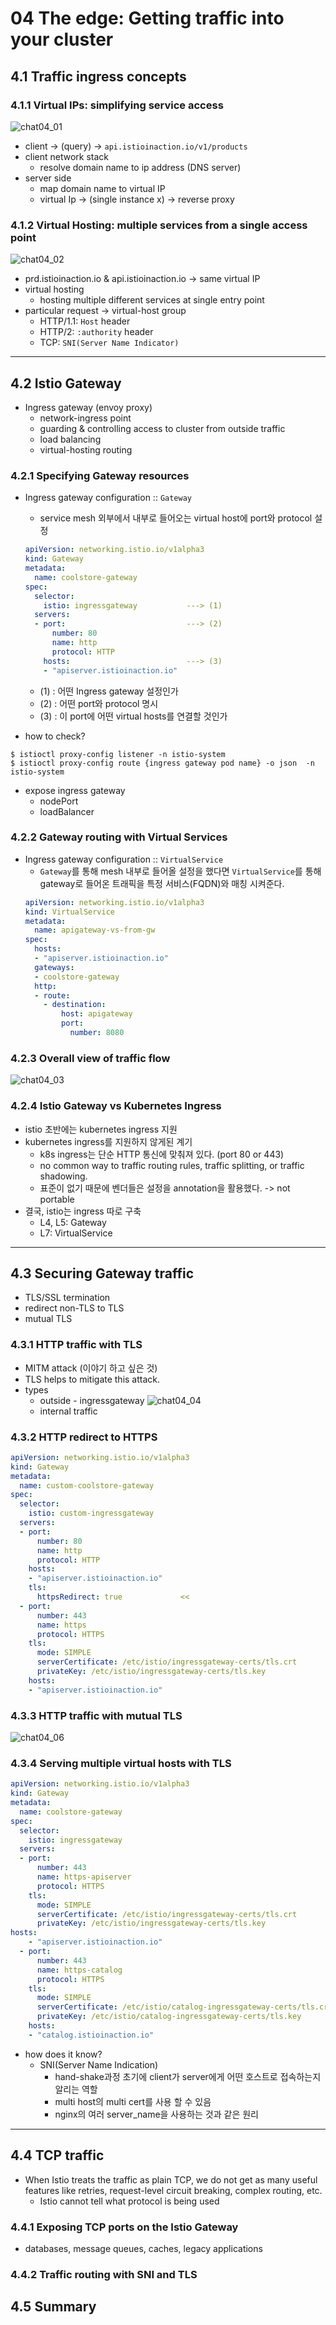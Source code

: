 # 04 The edge: Getting traffic into your cluster

## 4.1 Traffic ingress concepts

### 4.1.1 Virtual IPs: simplifying service access
![chat04_01](images/04_01.png)
- client -> (query) -> `api.istioinaction.io/v1/products`
- client network stack
    - resolve domain name to ip address (DNS server)
- server side
    - map domain name to virtual IP
    - virtual Ip -> (single instance x) -> reverse proxy

### 4.1.2 Virtual Hosting: multiple services from a single access point
![chat04_02](images/04_02.png)
- prd.istioinaction.io & api.istioinaction.io -> same virtual IP
- virtual hosting
    - hosting multiple different services at single entry point
- particular request -> virtual-host group
    - HTTP/1.1: `Host` header
    - HTTP/2: `:authority` header
    - TCP: `SNI(Server Name Indicator)`

---

## 4.2 Istio Gateway
- Ingress gateway (envoy proxy)
    - network-ingress point
    - guarding & controlling access to cluster from outside traffic
    - load balancing
    - virtual-hosting routing
    
### 4.2.1 Specifying Gateway resources  
- Ingress gateway configuration :: `Gateway`
    - service mesh 외부에서 내부로 들어오는 virtual host에 port와 protocol 설정
    ```yaml
    apiVersion: networking.istio.io/v1alpha3
    kind: Gateway
    metadata:
      name: coolstore-gateway
    spec:
      selector:
        istio: ingressgateway           ---> (1)
      servers:
      - port:                           ---> (2)
          number: 80
          name: http
          protocol: HTTP
        hosts:                          ---> (3)
        - "apiserver.istioinaction.io"
    ```
    - (1) : 어떤 Ingress gateway 설정인가
    - (2) : 어떤 port와 protocol 명시
    - (3) : 이 port에 어떤 virtual hosts를 연결할 것인가

- how to check?
```shell script
$ istioctl proxy-config listener -n istio-system
$ istioctl proxy-config route {ingress gateway pod name} -o json  -n istio-system
```

- expose ingress gateway 
    - nodePort
    - loadBalancer
    
### 4.2.2 Gateway routing with Virtual Services
- Ingress gateway configuration :: `VirtualService`
    - `Gateway`를 통해 mesh 내부로 들어올 설정을 했다면 `VirtualService`를 통해 gateway로 들어온 트래픽을 특정 서비스(FQDN)와 매칭 시켜준다.
    ```yaml
    apiVersion: networking.istio.io/v1alpha3
    kind: VirtualService
    metadata:
      name: apigateway-vs-from-gw
    spec:
      hosts:
      - "apiserver.istioinaction.io"
      gateways:
      - coolstore-gateway
      http:
      - route:
        - destination:
            host: apigateway
            port:
              number: 8080
    ```

### 4.2.3 Overall view of traffic flow
![chat04_03](images/04_03.png)

### 4.2.4 Istio Gateway vs Kubernetes Ingress  
- istio 초반에는 kubernetes ingress 지원
- kubernetes ingress를 지원하지 않게된 계기
    - k8s ingress는 단순 HTTP 통신에 맞춰져 있다. (port 80 or 443)
    - no common way to traffic routing rules, traffic splitting, or traffic shadowing.
    - 표준이 없기 때문에 벤더들은 설정을 annotation을 활용했다. -> not portable
- 결국, istio는 ingress 따로 구축
    - L4, L5: Gateway
    - L7: VirtualService


---

## 4.3 Securing Gateway traffic
- TLS/SSL termination
- redirect non-TLS to TLS
- mutual TLS

### 4.3.1 HTTP traffic with TLS
- MITM attack (이야기 하고 싶은 것)
- TLS helps to mitigate this attack.
- types
    - outside - ingressgateway
        ![chat04_04](images/04_04.png)
    - internal traffic


### 4.3.2 HTTP redirect to HTTPS
```yaml
apiVersion: networking.istio.io/v1alpha3
kind: Gateway
metadata:
  name: custom-coolstore-gateway
spec:
  selector:
    istio: custom-ingressgateway
  servers:
  - port:
      number: 80
      name: http
      protocol: HTTP
    hosts:
    - "apiserver.istioinaction.io"
    tls:
      httpsRedirect: true             << 
  - port:
      number: 443
      name: https
      protocol: HTTPS
    tls:
      mode: SIMPLE
      serverCertificate: /etc/istio/ingressgateway-certs/tls.crt
      privateKey: /etc/istio/ingressgateway-certs/tls.key
    hosts:
    - "apiserver.istioinaction.io"
```

### 4.3.3 HTTP traffic with mutual TLS
![chat04_06](images/04_06.png)

### 4.3.4 Serving multiple virtual hosts with TLS
```yaml
apiVersion: networking.istio.io/v1alpha3
kind: Gateway
metadata:
  name: coolstore-gateway
spec:
  selector:
    istio: ingressgateway
  servers:
  - port:
      number: 443
      name: https-apiserver
      protocol: HTTPS
    tls:
      mode: SIMPLE
      serverCertificate: /etc/istio/ingressgateway-certs/tls.crt
      privateKey: /etc/istio/ingressgateway-certs/tls.key
hosts:
    - "apiserver.istioinaction.io"
  - port:
      number: 443
      name: https-catalog
      protocol: HTTPS
    tls:
      mode: SIMPLE
      serverCertificate: /etc/istio/catalog-ingressgateway-certs/tls.crt
      privateKey: /etc/istio/catalog-ingressgateway-certs/tls.key
    hosts:
    - "catalog.istioinaction.io"
```
- how does it know?
    - SNI(Server Name Indication)
        - hand-shake과정 초기에 client가 server에게 어떤 호스트로 접속하는지 알리는 역할
        - multi host의 multi cert를 사용 할 수 있음
        - nginx의 여러 server_name을 사용하는 것과 같은 원리

---

## 4.4 TCP traffic
- When Istio treats the traffic as plain TCP, we do not get as many useful features like retries, request-level circuit breaking, complex routing, etc.
    - Istio cannot tell what protocol is being used
    
### 4.4.1 Exposing TCP ports on the Istio Gateway
- databases, message queues, caches, legacy applications

### 4.4.2 Traffic routing with SNI and TLS

## 4.5 Summary













